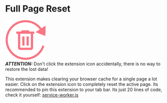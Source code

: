 # Full Page Reset
![Full Page Reset Icon](./assets/full-page-reset-128.png)  
**_ATTENTION:_** Don't click the extension icon accidentally, there is no way to restore the lost data!  
  
This extension makes clearing your browser cache for a single page a lot easier. Click on the extension icon to completely reset the active page.  Its recommended to pin this extension to your tab bar. Its just 20 lines of code, check it yourself: [service-worker.js](./service-worker.js)